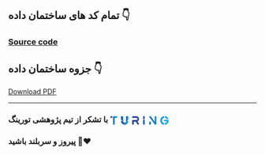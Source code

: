 
## تمام کد های ساختمان داده 👇

### <a href="https://github.com/kourosh07/SD_py/blob/main/app.py">Source code</a>

## جزوه ساختمان داده 👇

<a href="https://github.com/kourosh07/SD_py/raw/main/%D8%B3%D8%A7%D8%AE%D8%AA%D9%85%D8%A7%D9%86%20%D8%AF%D8%A7%D8%AF%D9%87.pdf" download>Download PDF</a>

<hr/>

### با تشکر از تیم پژوهشی تورینگ  <img src="https://github.com/kourosh07/kourosh07/blob/main/turing%20(1)_prev_ui.png" alt="turinglogo" border="0" align="center" width="120px">

### پیروز و سربلند باشید  :rose::heart:

